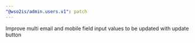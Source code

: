 ```yaml
---
"@wso2is/admin.users.v1": patch
---
```


Improve multi email and mobile field input values to be updated with update button

